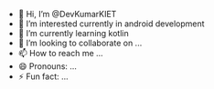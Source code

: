 - 👋 Hi, I’m @DevKumarKIET
- 👀 I’m interested currently in android development
- 🌱 I’m currently learning kotlin
- 💞️ I’m looking to collaborate on ...
- 📫 How to reach me ...
- 😄 Pronouns: ...
- ⚡ Fun fact: ...

<!---
DevKumarKIET/DevKumarKIET is a ✨ special ✨ repository because its `README.md` (this file) appears on your GitHub profile.
You can click the Preview link to take a look at your changes.
--->
